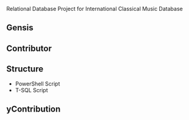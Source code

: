 Relational Database Project for International Classical Music Database

## Gensis

## Contributor

## Structure

  * PowerShell Script
  * T-SQL Script

## yContribution